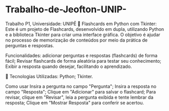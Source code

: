 # Trabalho-de-Jeofton-UNIP-
Trabalho P1, Universidade: UNIPÊ
🧠 Flashcards em Python com Tkinter:
Este é um projeto de Flashcards, desenvolvido em dupla, utilizando Python e a biblioteca Tkinter para criar uma interface gráfica. O objetivo é ajudar no processo de memorização de conteúdos por meio da prática de perguntas e respostas.

Funcionalidades:
adicionar perguntas e respostas (flashcards) de forma fácil; Revisar flashcards de forma aleatória para testar seu conhecimento; Exibir a resposta quando desejar, facilitando o aprendizado.

🎨 Tecnologias Utilizadas:
Python;
Tkinter.

Como usar
Insira a pergunta no campo "Pergunta";
Insira a resposta no campo "Resposta";
Clique em "Adicionar" para salvar o flashcard;
Para revisar, clique em "Revisar", leia a pergunta exibida e tente lembrar da resposta;
Clique em "Mostrar Resposta" para conferir se acertou.
